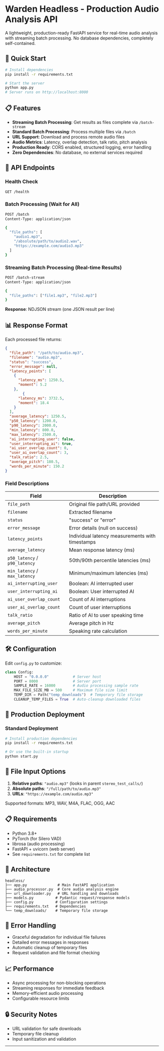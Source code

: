 # Warden Headless - Production Audio Analysis API

A lightweight, production-ready FastAPI service for real-time audio analysis with streaming batch processing. No database dependencies, completely self-contained.

## 🚀 Quick Start

```bash
# Install dependencies
pip install -r requirements.txt

# Start the server
python app.py
# Server runs on http://localhost:8000
```

## 📋 Features

- **Streaming Batch Processing**: Get results as files complete via `/batch-stream`
- **Standard Batch Processing**: Process multiple files via `/batch`
- **URL Support**: Download and process remote audio files
- **Audio Metrics**: Latency, overlap detection, talk ratio, pitch analysis
- **Production Ready**: CORS enabled, structured logging, error handling
- **Zero Dependencies**: No database, no external services required

## 🔧 API Endpoints

### Health Check
```bash
GET /health
```

### Batch Processing (Wait for All)
```bash
POST /batch
Content-Type: application/json

{
  "file_paths": [
    "audio1.mp3",
    "/absolute/path/to/audio2.wav", 
    "https://example.com/audio3.mp3"
  ]
}
```

### Streaming Batch Processing (Real-time Results)
```bash
POST /batch-stream
Content-Type: application/json

{
  "file_paths": ["file1.mp3", "file2.mp3"]
}
```

**Response**: NDJSON stream (one JSON result per line)

## 📊 Response Format

Each processed file returns:

```json
{
  "file_path": "/path/to/audio.mp3",
  "filename": "audio.mp3",
  "status": "success",
  "error_message": null,
  "latency_points": [
    {
      "latency_ms": 1250.5,
      "moment": 5.2
    },
        {
      "latency_ms": 3732.5,
      "moment": 18.4
    }
  ],
  "average_latency": 1250.5,
  "p50_latency": 1200.0,
  "p90_latency": 2000.0,
  "min_latency": 800.0,
  "max_latency": 2500.0,
  "ai_interrupting_user": false,
  "user_interrupting_ai": true,
  "ai_user_overlap_count": 0,
  "user_ai_overlap_count": 3,
  "talk_ratio": 2.5,
  "average_pitch": 180.5,
  "words_per_minute": 150.2
}
```

### Field Descriptions

| Field | Description |
|-------|-------------|
| `file_path` | Original file path/URL provided |
| `filename` | Extracted filename |
| `status` | "success" or "error" |
| `error_message` | Error details (null on success) |
| `latency_points` | Individual latency measurements with timestamps |
| `average_latency` | Mean response latency (ms) |
| `p50_latency` / `p90_latency` | 50th/90th percentile latencies (ms) |
| `min_latency` / `max_latency` | Minimum/maximum latencies (ms) |
| `ai_interrupting_user` | Boolean: AI interrupted user |
| `user_interrupting_ai` | Boolean: User interrupted AI |
| `ai_user_overlap_count` | Count of AI interruptions |
| `user_ai_overlap_count` | Count of user interruptions |
| `talk_ratio` | Ratio of AI to user speaking time |
| `average_pitch` | Average pitch in Hz |
| `words_per_minute` | Speaking rate calculation |

## 🛠 Configuration

Edit `config.py` to customize:

```python
class Config:
    HOST = "0.0.0.0"           # Server host
    PORT = 8000                # Server port
    SAMPLE_RATE = 16000        # Audio processing sample rate
    MAX_FILE_SIZE_MB = 500     # Maximum file size limit
    TEMP_DIR = Path("temp_downloads")  # Temporary file storage
    CLEANUP_TEMP_FILES = True  # Auto-cleanup downloaded files
```
## 🚀 Production Deployment

### Standard Deployment
```bash
# Install production dependencies
pip install -r requirements.txt

# Or use the built-in startup
python start.py
```

## 📁 File Input Options

1. **Relative paths**: `"audio.mp3"` (looks in parent `stereo_test_calls/`)
2. **Absolute paths**: `"/full/path/to/audio.mp3"`
3. **URLs**: `"https://example.com/audio.mp3"`

Supported formats: MP3, WAV, M4A, FLAC, OGG, AAC

## 📋 Requirements

- Python 3.8+
- PyTorch (for Silero VAD)
- librosa (audio processing)
- FastAPI + uvicorn (web server)
- See `requirements.txt` for complete list

## 🔧 Architecture

```
headless/
├── app.py              # Main FastAPI application
├── audio_processor.py  # Core audio analysis engine
├── url_downloader.py   # URL handling and downloads
├── models.py          # Pydantic request/response models
├── config.py          # Configuration settings
├── requirements.txt   # Dependencies
└── temp_downloads/    # Temporary file storage
```

## 🚨 Error Handling

- Graceful degradation for individual file failures
- Detailed error messages in responses
- Automatic cleanup of temporary files
- Request validation and file format checking

## 📈 Performance

- Async processing for non-blocking operations
- Streaming responses for immediate feedback
- Memory-efficient audio processing
- Configurable resource limits

## 🔒 Security Notes

- URL validation for safe downloads
- Temporary file cleanup
- Input sanitization and validation

---
